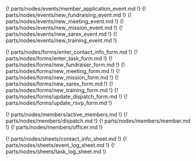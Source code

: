 {! parts/nodes/events/member_application_event.md !}
{! parts/nodes/events/new_fundraising_event.md !}
{! parts/nodes/events/new_meeting_event.md !}
{! parts/nodes/events/new_mission_event.md !}
{! parts/nodes/events/new_sarex_event.md !}
{! parts/nodes/events/new_training_event.md !}

{! parts/nodes/forms/enter_contact_info_form.md !}
{! parts/nodes/forms/enter_task_form.md !}
{! parts/nodes/forms/new_fundraiser_form.md !}
{! parts/nodes/forms/new_meeting_form.md !}
{! parts/nodes/forms/new_mission_form.md !}
{! parts/nodes/forms/new_sarex_form.md !}
{! parts/nodes/forms/new_training_form.md !}
{! parts/nodes/forms/update_dispatch_form.md !}
{! parts/nodes/forms/update_rsvp_form.md !}

{! parts/nodes/members/active_members.md !}
{! parts/nodes/members/dispatch.md !}
{! parts/nodes/members/member.md !}
{! parts/nodes/members/officer.md !}

{! parts/nodes/sheets/contact_info_sheet.md !}
{! parts/nodes/sheets/event_log_sheet.md !}
{! parts/nodes/sheets/task_log_sheet.md !}
